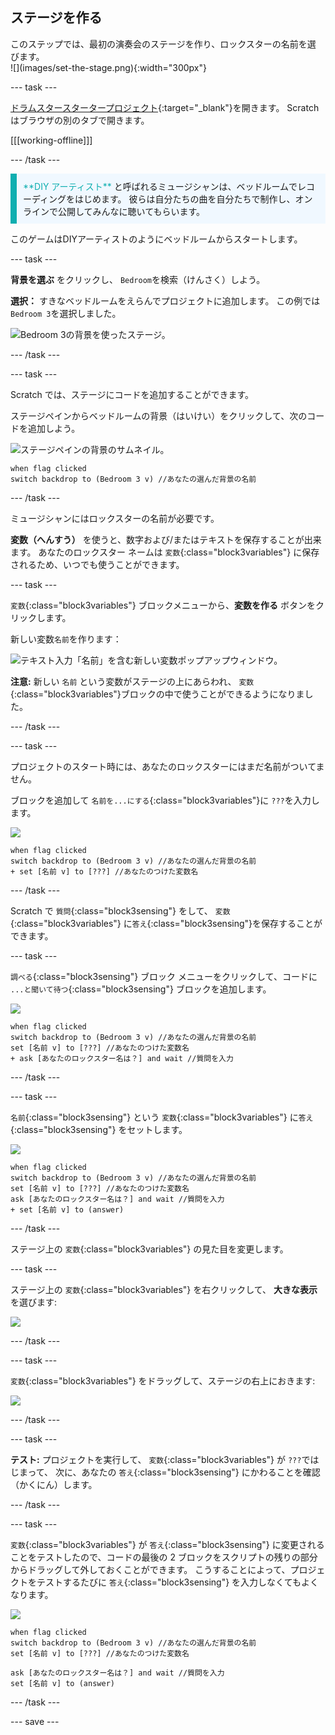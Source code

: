 ## ステージを作る

<div style="display: flex; flex-wrap: wrap">
<div style="flex-basis: 200px; flex-grow: 1; margin-right: 15px;">
このステップでは、最初の演奏会のステージを作り、ロックスターの名前を選びます。
</div>
<div>
![](images/set-the-stage.png){:width="300px"}
</div>
</div>

--- task ---

[ドラムスタースタータープロジェクト](https://scratch.mit.edu/projects/535783147/editor){:target="_blank"}を開きます。 Scratchはブラウザの別のタブで開きます。

[[[working-offline]]]

--- /task ---

<p style="border-left: solid; border-width:10px; border-color: #0faeb0; background-color: aliceblue; padding: 10px;">
<span style="color: #0faeb0">**DIY アーティスト**</span> と呼ばれるミュージシャンは、ベッドルームでレコーディングをはじめます。 彼らは自分たちの曲を自分たちで制作し、オンラインで公開してみんなに聴いてもらいます。 
</p>

このゲームはDIYアーティストのようにベッドルームからスタートします。

--- task ---

**背景を選ぶ** をクリックし、 `Bedroom`を検索（けんさく）しよう。

**選択：** すきなベッドルームをえらんでプロジェクトに追加します。 この例では`Bedroom 3`を選択しました。

![Bedroom 3の背景を使ったステージ。](images/bedroom3.png)

--- /task ---

--- task ---

Scratch では、ステージにコードを追加することができます。

ステージペインからベッドルームの背景（はいけい）をクリックして、次のコードを追加しよう。

![ステージペインの背景のサムネイル。](images/bedroom-icon.png)

```blocks3
when flag clicked
switch backdrop to (Bedroom 3 v) //あなたの選んだ背景の名前
```

--- /task ---

ミュージシャンにはロックスターの名前が必要です。

**変数（へんすう）** を使うと、数字および/またはテキストを保存することが出来ます。 あなたのロックスター ネームは `変数`{:class="block3variables"} に保存されるため、いつでも使うことができます。

--- task ---

`変数`{:class="block3variables"} ブロックメニューから、**変数を作る** ボタンをクリックします。

新しい変数`名前`を作ります：

![テキスト入力「名前」を含む新しい変数ポップアップウィンドウ。](images/new-variable.png)

**注意:** 新しい `名前` という変数がステージの上にあらわれ、 `変数`{:class="block3variables"}ブロックの中で使うことができるようになりました。

--- /task ---

--- task ---

プロジェクトのスタート時には、あなたのロックスターにはまだ名前がついてません。

ブロックを追加して `名前を...にする`{:class="block3variables"}に `???`を入力します。

![](images/stage-icon.png)

```blocks3
when flag clicked
switch backdrop to (Bedroom 3 v) //あなたの選んだ背景の名前
+ set [名前 v] to [???] //あなたのつけた変数名
```

--- /task ---

Scratch で `質問`{:class="block3sensing"} をして、 `変数`{:class="block3variables"} に`答え`{:class="block3sensing"}を保存することができます。

--- task ---

`調べる`{:class="block3sensing"} ブロック メニューをクリックして、コードに `...と聞いて待つ`{:class="block3sensing"} ブロックを追加します。

![](images/stage-icon.png)

```blocks3
when flag clicked
switch backdrop to (Bedroom 3 v) //あなたの選んだ背景の名前
set [名前 v] to [???] //あなたのつけた変数名
+ ask [あなたのロックスター名は？] and wait //質問を入力
```

--- /task ---

--- task ---

`名前`{:class="block3sensing"} という `変数`{:class="block3variables"} に`答え`{:class="block3sensing"} をセットします。

![](images/stage-icon.png)

```blocks3
when flag clicked
switch backdrop to (Bedroom 3 v) //あなたの選んだ背景の名前
set [名前 v] to [???] //あなたのつけた変数名
ask [あなたのロックスター名は？] and wait //質問を入力
+ set [名前 v] to (answer)
```

--- /task ---

ステージ上の `変数`{:class="block3variables"} の見た目を変更します。

--- task ---

ステージ上の `変数`{:class="block3variables"} を右クリックして、 **大きな表示**を選びます:

![](images/large-readout.png)

--- /task ---

--- task ---

`変数`{:class="block3variables"} をドラッグして、ステージの右上におきます:

![](images/repositioned-variable.png)

--- /task ---

--- task ---

**テスト:** プロジェクトを実行して、 `変数`{:class="block3variables"} が `???`ではじまって、 次に、あなたの `答え`{:class="block3sensing"} にかわることを確認（かくにん）します。

--- /task ---

--- task ---

`変数`{:class="block3variables"} が `答え`{:class="block3sensing"} に変更されることをテストしたので、コードの最後の 2 ブロックをスクリプトの残りの部分からドラッグして外しておくことができます。 こうすることによって、プロジェクトをテストするたびに `答え`{:class="block3sensing"} を入力しなくてもよくなります。

![](images/stage-icon.png)

```blocks3
when flag clicked
switch backdrop to (Bedroom 3 v) //あなたの選んだ背景の名前
set [名前 v] to [???] //あなたのつけた変数名
```

```blocks3
ask [あなたのロックスター名は？] and wait //質問を入力
set [名前 v] to (answer)
```

--- /task ---

--- save ---
